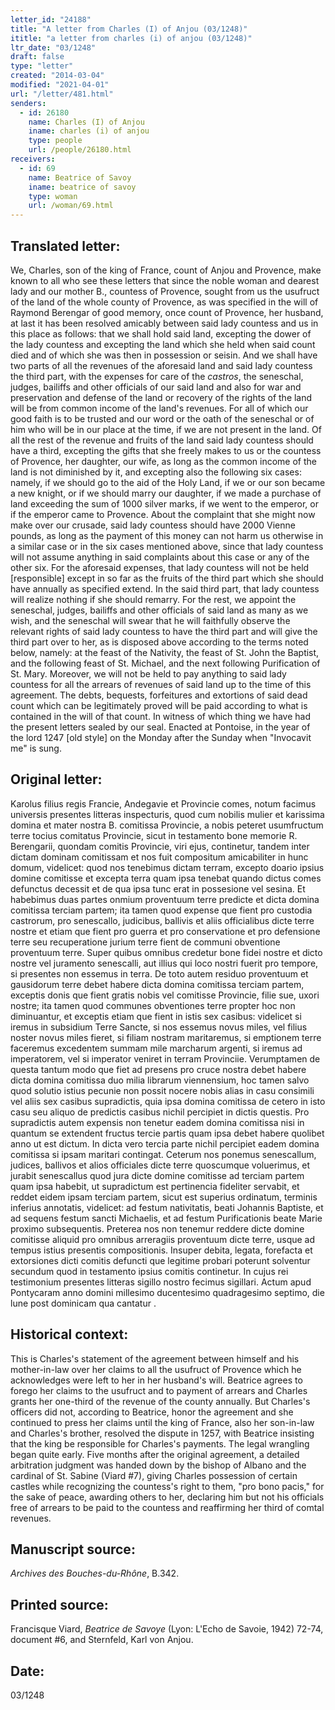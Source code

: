 ```yaml
---
letter_id: "24188"
title: "A letter from Charles (I) of Anjou (03/1248)"
ititle: "a letter from charles (i) of anjou (03/1248)"
ltr_date: "03/1248"
draft: false
type: "letter"
created: "2014-03-04"
modified: "2021-04-01"
url: "/letter/481.html"
senders:
  - id: 26180
    name: Charles (I) of Anjou
    iname: charles (i) of anjou
    type: people
    url: /people/26180.html
receivers:
  - id: 69
    name: Beatrice of Savoy
    iname: beatrice of savoy
    type: woman
    url: /woman/69.html
---
```

<h2> Translated letter:</h2><p>We, Charles, son of the king of France, count of Anjou and Provence, make known to all who see these letters that since the noble woman and dearest lady and our mother B., countess of Provence, sought from us the usufruct of the land of the whole county of Provence, as was specified in the will of Raymond Berengar of good memory, once count of Provence, her husband, at last it has been resolved amicably between said lady countess and us in this place as follows: that we shall hold said land, excepting the dower of the lady countess and excepting the land which she held when said count died and of which she was then in possession or seisin. And we shall have two parts of all the revenues of the aforesaid land and said lady countess the third part, with the expenses for care of the<em> castros</em>, the seneschal, judges, bailiffs and other officials of our said land and also for war and preservation and defense of the land or recovery of the rights of the land will be from common income of the land's revenues. For all of which our good faith is to be trusted and our word or the oath of the seneschal or of him who will be in our place at the time, if we are not present in the land. Of all the rest of the revenue and fruits of the land said lady countess should have a third, excepting the gifts that she freely makes to us or the countess of Provence, her daughter, our wife, as long as the common income of the land is not diminished by it, and excepting also the following six cases: namely, if we should go to the aid of the Holy Land, if we or our son became a new knight, or if we should marry our daughter, if we made a purchase of land exceeding the sum of 1000 silver marks, if we went to the emperor, or if the emperor came to Provence. About the complaint that she might now make over our crusade, said lady countess should have 2000 Vienne pounds, as long as the payment of this money can not harm us otherwise in a similar case or in the six cases mentioned above, since that lady countess will not assume anything in said complaints about this case or any of the other six. For the aforesaid expenses, that lady countess will not be held [responsible] except in so far as the fruits of the third part which she should have annually as specified extend. In the said third part, that lady countess will realize nothing if she should remarry. For the rest, we appoint the seneschal, judges, bailiffs and other officials of said land as many as we wish, and the seneschal will swear that he will faithfully observe the relevant rights of said lady countess to have the third part and will give the third part over to her, as is disposed above according to the terms noted below, namely: at the feast of the Nativity, the feast of St. John the Baptist, and the following feast of St. Michael, and the next following Purification of St. Mary. Moreover, we will not be held to pay anything to said lady countess for all the arrears of revenues of said land up to the time of this agreement. The debts, bequests, forfeitures and extortions of said dead count which can be legitimately proved will be paid according to what is contained in the will of that count. In witness of which thing we have had the present letters sealed by our seal. Enacted at Pontoise, in the year of the lord 1247 [old style] on the Monday after the Sunday when "Invocavit me" is sung.</p><h2 class="mt-4"> Original letter:</h2>Karolus filius regis Francie, Andegavie et Provincie comes, notum facimus universis presentes litteras inspecturis, quod cum nobilis mulier et karissima domina et mater nostra B. comitissa Provincie, a nobis peteret usumfructum terre tocius comitatus Provincie, sicut in testamento bone memorie R. Berengarii, quondam comitis Provincie, viri ejus, continetur, tandem inter dictam dominam comitissam et nos fuit compositum amicabiliter in hunc domum, videlicet: quod nos tenebimus dictam terram, excepto doario ipsius domine comitisse et excepta terra quam ipsa tenebat quando dictus comes defunctus decessit et de qua ipsa tunc erat in possesione vel sesina. Et habebimus duas partes onmium proventuum terre predicte et dicta domina comitissa terciam partem; ita tamen quod expense que fient pro custodia castrorum, pro senescallo, judicibus, ballivis et aliis officialibus dicte terre nostre et etiam que fient pro guerra et pro conservatione et pro defensione terre seu recuperatione jurium terre fient de communi obventione proventuum terre. Super quibus omnibus credetur bone fidei nostre et dicto nostre vel juramento senescalli, aut illius qui loco nostri fuerit pro tempore, si presentes non essemus in terra. De toto autem residuo proventuum et gausidorum terre debet habere dicta domina comitissa terciam partem, exceptis donis que fient gratis nobis vel comitisse Provincie, filie sue, uxori nostre; ita tamen quod communes obventiones terre propter hoc non diminuantur, et exceptis etiam que fient in istis sex casibus: videlicet si iremus in subsidium Terre Sancte, si nos essemus novus miles, vel filius noster novus miles fieret, si filiam nostram maritaremus, si emptionem terre faceremus excedentem summam mile marcharum argenti, si iremus ad imperatorem, vel si imperator veniret in terram Provinciie. Verumptamen de questa tantum modo que fiet ad presens pro cruce nostra debet habere dicta domina comitissa duo milia librarum viennensium, hoc tamen salvo quod solutio istius pecunie non possit nocere nobis alias in casu consimili vel aliis sex casibus supradictis, quia ipsa domina comitissa de cetero in isto casu seu aliquo de predictis casibus nichil percipiet in dictis questis. Pro supradictis autem expensis non tenetur eadem domina comitissa nisi in quantum se extendent fructus tercie partis quam ipsa debet habere quolibet anno ut est dictum. In dicta vero tercia parte nichil percipiet eadem domina comitissa si ipsam maritari contingat. Ceterum nos ponemus senescallum, judices, ballivos et alios officiales dicte terre quoscumque voluerimus, et jurabit senescallus quod jura dicte domine comitisse ad terciam partem quam ipsa habebit, ut supradictum est pertinencia fideliter servabit, et reddet eidem ipsam terciam partem, sicut est superius ordinatum, terminis inferius annotatis, videlicet: ad festum nativitatis, beati Johannis Baptiste, et ad sequens festum sancti Michaelis, et ad festum Purificationis beate Marie proximo subsequentis. Preterea nos non tenemur reddere dicte domine comitisse aliquid pro omnibus arreragiis proventuum dicte terre, usque ad tempus istius presentis compositionis. Insuper debita, legata, forefacta et extorsiones dicti comitis defuncti que legitime probari poterunt solventur secundum quod in testamento ipsius comitis continetur. In cujus rei testimonium presentes litteras sigillo nostro fecimus sigillari. Actum apud Pontycaram anno domini millesimo ducentesimo quadragesimo septimo, die lune post dominicam qua cantatur .
<h2 class="mt-4"> Historical context:</h2>This is Charles's statement of the agreement between himself and his mother-in-law over her claims to all the usufruct of Provence which he acknowledges were left to her in her husband's will.  Beatrice agrees to forego her claims to the usufruct and to payment of arrears and Charles grants her one-third of the revenue of the county annually.  But Charles's officers did not, according to Beatrice, honor the agreement and she continued to press her claims until the king of France, also her son-in-law and Charles's brother, resolved the dispute in 1257, with Beatrice insisting that the king be responsible for Charles's payments.  The legal wrangling began quite early.  Five months after the original agreement, a detailed arbitration judgment was handed down by the bishop of Albano and the cardinal of St. Sabine (Viard #7), giving Charles possession of certain castles while recognizing the countess's right to them, "pro bono pacis," for the sake of peace, awarding others to her, declaring him but not his officials free of arrears to be paid to the countess and reaffirming her third of comtal revenues.
<h2 class="mt-4"> Manuscript source:</h2><p><em>Archives des Bouches-du-Rhône</em>, B.342.</p><h2 class="mt-4"> Printed source:</h2><p>Francisque Viard, <em>Beatrice de Savoye</em> (Lyon: L'Echo de Savoie, 1942) 72-74, document #6, and Sternfeld, Karl von Anjou.</p><h2 class="mt-4"> Date:</h2>03/1248